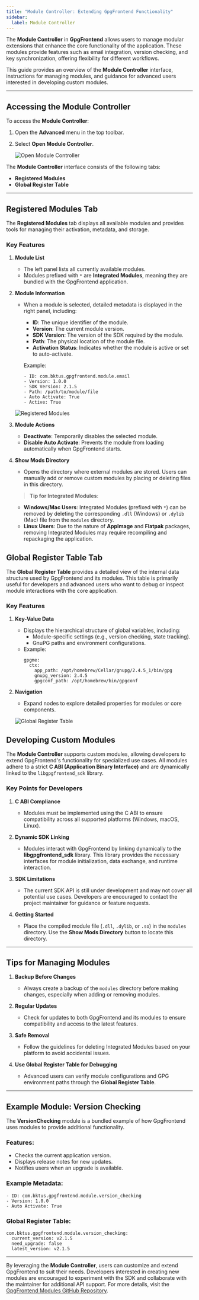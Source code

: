 ```yaml
---
title: "Module Controller: Extending GpgFrontend Functionality"
sidebar:
  label: Module Controller
---
```


The **Module Controller** in **GpgFrontend** allows users to manage modular
extensions that enhance the core functionality of the application. These modules
provide features such as email integration, version checking, and key
synchronization, offering flexibility for different workflows.

This guide provides an overview of the **Module Controller** interface,
instructions for managing modules, and guidance for advanced users interested in
developing custom modules.

---

## Accessing the Module Controller

To access the **Module Controller**:

1. Open the **Advanced** menu in the top toolbar.
2. Select **Open Module Controller**.

   ![Open Module Controller](https://image.cdn.bktus.com/i/2024/11/29/fa515b3c-d9b1-70f5-c355-832b6bf07a38.webp)

The **Module Controller** interface consists of the following tabs:

- **Registered Modules**
- **Global Register Table**

---

## Registered Modules Tab

The **Registered Modules** tab displays all available modules and provides tools
for managing their activation, metadata, and storage.

### Key Features

1. **Module List**

   - The left panel lists all currently available modules.
   - Modules prefixed with `*` are **Integrated Modules**, meaning they are
     bundled with the GpgFrontend application.

2. **Module Information**

   - When a module is selected, detailed metadata is displayed in the right
     panel, including:

     - **ID**: The unique identifier of the module.
     - **Version**: The current module version.
     - **SDK Version**: The version of the SDK required by the module.
     - **Path**: The physical location of the module file.
     - **Activation Status**: Indicates whether the module is active or set to
       auto-activate.

     Example:

     ```
     - ID: com.bktus.gpgfrontend.module.email
     - Version: 1.0.0
     - SDK Version: 2.1.5
     - Path: /path/to/module/file
     - Auto Activate: True
     - Active: True
     ```

   ![Registered Modules](https://image.cdn.bktus.com/i/2024/11/29/b35d35f9-4ae2-0d3b-917d-a6fb815711f9.webp)

3. **Module Actions**

   - **Deactivate**: Temporarily disables the selected module.
   - **Disable Auto Activate**: Prevents the module from loading automatically
     when GpgFrontend starts.

4. **Show Mods Directory**

   - Opens the directory where external modules are stored. Users can manually
     add or remove custom modules by placing or deleting files in this
     directory.

   > **Tip for Integrated Modules**:

   - **Windows/Mac Users**: Integrated Modules (prefixed with `*`) can be
     removed by deleting the corresponding `.dll` (Windows) or `.dylib` (Mac)
     file from the `modules` directory.
   - **Linux Users**: Due to the nature of **AppImage** and **Flatpak**
     packages, removing Integrated Modules may require recompiling and
     repackaging the application.

## Global Register Table Tab

The **Global Register Table** provides a detailed view of the internal data
structure used by GpgFrontend and its modules. This table is primarily useful
for developers and advanced users who want to debug or inspect module
interactions with the core application.

### Key Features

1. **Key-Value Data**

   - Displays the hierarchical structure of global variables, including:
     - Module-specific settings (e.g., version checking, state tracking).
     - GnuPG paths and environment configurations.
   - Example:
     ```
     gpgme:
       ctx:
         app_path: /opt/homebrew/Cellar/gnupg/2.4.5_1/bin/gpg
         gnupg_version: 2.4.5
         gpgconf_path: /opt/homebrew/bin/gpgconf
     ```

2. **Navigation**

   - Expand nodes to explore detailed properties for modules or core components.

   ![Global Register Table](https://image.cdn.bktus.com/i/2024/11/29/e4a74c1d-c81a-166f-abd8-4f3f4f92f4d0.webp)

## Developing Custom Modules

The **Module Controller** supports custom modules, allowing developers to extend
GpgFrontend's functionality for specialized use cases. All modules adhere to a
strict **C ABI (Application Binary Interface)** and are dynamically linked to
the `libgpgfrontend_sdk` library.

### Key Points for Developers

1. **C ABI Compliance**

   - Modules must be implemented using the C ABI to ensure compatibility across
     all supported platforms (Windows, macOS, Linux).

2. **Dynamic SDK Linking**

   - Modules interact with GpgFrontend by linking dynamically to the
     **libgpgfrontend_sdk** library. This library provides the necessary
     interfaces for module initialization, data exchange, and runtime
     interaction.

3. **SDK Limitations**

   - The current SDK API is still under development and may not cover all
     potential use cases. Developers are encouraged to contact the project
     maintainer for guidance or feature requests.

4. **Getting Started**
   - Place the compiled module file (`.dll`, `.dylib`, or `.so`) in the
     `modules` directory. Use the **Show Mods Directory** button to locate this
     directory.

---

## Tips for Managing Modules

1. **Backup Before Changes**

   - Always create a backup of the `modules` directory before making changes,
     especially when adding or removing modules.

2. **Regular Updates**

   - Check for updates to both GpgFrontend and its modules to ensure
     compatibility and access to the latest features.

3. **Safe Removal**

   - Follow the guidelines for deleting Integrated Modules based on your
     platform to avoid accidental issues.

4. **Use Global Register Table for Debugging**
   - Advanced users can verify module configurations and GPG environment paths
     through the **Global Register Table**.

---

## Example Module: Version Checking

The **VersionChecking** module is a bundled example of how GpgFrontend uses
modules to provide additional functionality.

### Features:

- Checks the current application version.
- Displays release notes for new updates.
- Notifies users when an upgrade is available.

### Example Metadata:

```
- ID: com.bktus.gpgfrontend.module.version_checking
- Version: 1.0.0
- Auto Activate: True
```

### Global Register Table:

```
com.bktus.gpgfrontend.module.version_checking:
  current_version: v2.1.5
  need_upgrade: false
  latest_version: v2.1.5
```

---

By leveraging the **Module Controller**, users can customize and extend
GpgFrontend to suit their needs. Developers interested in creating new modules
are encouraged to experiment with the SDK and collaborate with the maintainer
for additional API support. For more details, visit the [GpgFrontend Modules
GitHub
Repository](https://github.com/saturneric/GpgFrontend-Modules/blob/main/README.md).
